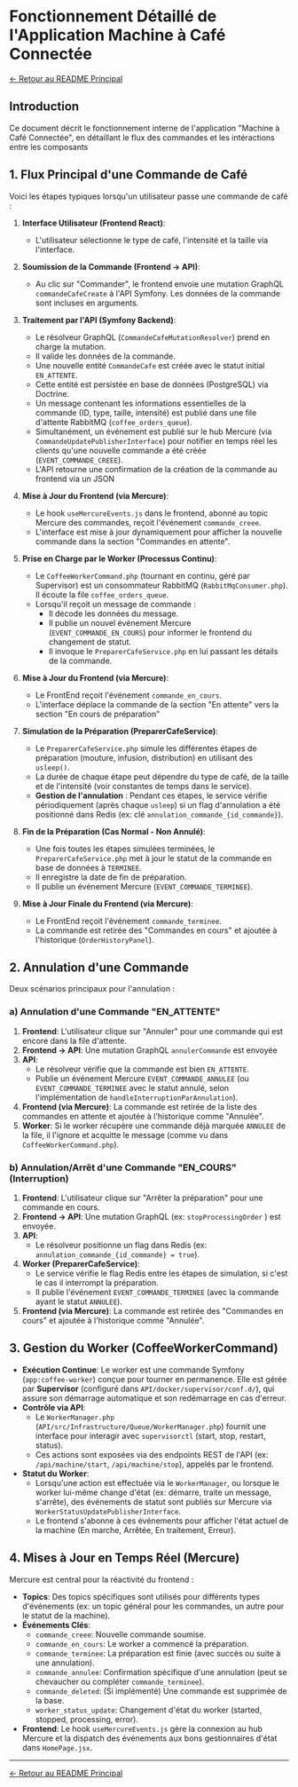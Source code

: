 # Fonctionnement Détaillé de l'Application Machine à Café Connectée
[<- Retour au README Principal](./README.MD) 
## Introduction

Ce document décrit le fonctionnement interne de l'application "Machine à Café Connectée", en détaillant le flux des commandes et les intéractions entre les composants

## 1. Flux Principal d'une Commande de Café

Voici les étapes typiques lorsqu'un utilisateur passe une commande de café :

1.  **Interface Utilisateur (Frontend React)**:
    *   L'utilisateur sélectionne le type de café, l'intensité et la taille via l'interface.

2.  **Soumission de la Commande (Frontend -> API)**:
    *   Au clic sur "Commander", le frontend envoie une mutation GraphQL `commandeCafeCreate` à l'API Symfony. Les données de la commande sont incluses en arguments.

3.  **Traitement par l'API (Symfony Backend)**:
    *   Le résolveur GraphQL (`CommandeCafeMutationResolver`) prend en charge la mutation.
    *   Il valide les données de la commande.
    *   Une nouvelle entité `CommandeCafe` est créée avec le statut initial `EN_ATTENTE`.
    *   Cette entité est persistée en base de données (PostgreSQL) via Doctrine.
    *   Un message contenant les informations essentielles de la commande (ID, type, taille, intensité) est publié dans une file d'attente RabbitMQ (`coffee_orders_queue`).
    *   Simultanément, un événement est publié sur le hub Mercure (via `CommandeUpdatePublisherInterface`) pour notifier en temps réel les clients qu'une nouvelle commande a été créée (`EVENT_COMMANDE_CREEE`).
    *   L'API retourne une confirmation de la création de la commande au frontend via un JSON

4.  **Mise à Jour du Frontend (via Mercure)**:
    *   Le hook `useMercureEvents.js` dans le frontend, abonné au topic Mercure des commandes, reçoit l'événement `commande_creee`.
    *   L'interface est mise à jour dynamiquement pour afficher la nouvelle commande dans la section "Commandes en attente".

5.  **Prise en Charge par le Worker (Processus Continu)**:
    *   Le `CoffeeWorkerCommand.php` (tournant en continu, géré par Supervisor) est un consommateur RabbitMQ (`RabbitMqConsumer.php`). Il écoute la file `coffee_orders_queue`.
    *   Lorsqu'il reçoit un message de commande :
        *   Il décode les données du message.
        *   Il publie un nouvel événement Mercure (`EVENT_COMMANDE_EN_COURS`) pour informer le frontend du changement de statut.
        *   Il invoque le `PreparerCafeService.php` en lui passant les détails de la commande.

6.  **Mise à Jour du Frontend (via Mercure)**:
    *   Le FrontEnd reçoit l'événement `commande_en_cours`.
    *   L'interface déplace la commande de la section "En attente" vers la section "En cours de préparation"

7.  **Simulation de la Préparation (PreparerCafeService)**:
    *   Le `PreparerCafeService.php` simule les différentes étapes de préparation (mouture, infusion, distribution) en utilisant des `usleep()`.
    *   La durée de chaque étape peut dépendre du type de café, de la taille et de l'intensité (voir constantes de temps dans le service).
    *   **Gestion de l'annulation** : Pendant ces étapes, le service vérifie périodiquement (après chaque `usleep`) si un flag d'annulation a été positionné dans Redis (ex: clé `annulation_commande_{id_commande}`).

8.  **Fin de la Préparation (Cas Normal - Non Annulé)**:
    *   Une fois toutes les étapes simulées terminées, le `PreparerCafeService.php` met à jour le statut de la commande en base de données à `TERMINEE`.
    *   Il enregistre la date de fin de préparation.
    *   Il publie un événement Mercure (`EVENT_COMMANDE_TERMINEE`).

9.  **Mise à Jour Finale du Frontend (via Mercure)**:
    *   Le FrontEnd reçoit l'événement `commande_terminee`.
    *   La commande est retirée des "Commandes en cours" et ajoutée à l'historique (`OrderHistoryPanel`).

## 2. Annulation d'une Commande

Deux scénarios principaux pour l'annulation :

### a) Annulation d'une Commande "EN_ATTENTE"

1.  **Frontend**: L'utilisateur clique sur "Annuler" pour une commande qui est encore dans la file d'attente.
2.  **Frontend -> API**: Une mutation GraphQL `annulerCommande` est envoyée
3.  **API**:
    *   Le résolveur vérifie que la commande est bien `EN_ATTENTE`.
    *   Publie un événement Mercure `EVENT_COMMANDE_ANNULEE` (ou `EVENT_COMMANDE_TERMINEE` avec le statut annulé, selon l'implémentation de `handleInterruptionParAnnulation`).
4.  **Frontend (via Mercure)**: La commande est retirée de la liste des commandes en attente et ajoutée à l'historique comme "Annulée".
5.  **Worker**: Si le worker récupère une commande déjà marquée `ANNULEE` de la file, il l'ignore et acquitte le message (comme vu dans `CoffeeWorkerCommand.php`).

### b) Annulation/Arrêt d'une Commande "EN_COURS" (Interruption)

1.  **Frontend**: L'utilisateur clique sur "Arrêter la préparation" pour une commande en cours.
2.  **Frontend -> API**: Une mutation GraphQL (ex: `stopProcessingOrder` ) est envoyée.
3.  **API**:
    *   Le résolveur positionne un flag dans Redis (ex: `annulation_commande_{id_commande} = true`).
4.  **Worker (PreparerCafeService)**:
    *   Le service vérifie le flag Redis entre les étapes de simulation, si c'est le cas il interrompt la préparation.
    *   Il publie l'événement `EVENT_COMMANDE_TERMINEE` (avec la commande ayant le statut `ANNULEE`).
5.  **Frontend (via Mercure)**: La commande est retirée des "Commandes en cours" et ajoutée à l'historique comme "Annulée".

## 3. Gestion du Worker (CoffeeWorkerCommand)

*   **Exécution Continue**: Le worker est une commande Symfony (`app:coffee-worker`) conçue pour tourner en permanence. Elle est gérée par **Supervisor** (configuré dans `API/docker/supervisor/conf.d/`), qui assure son démarrage automatique et son redémarrage en cas d'erreur.
*   **Contrôle via API**:
    *   Le `WorkerManager.php` (`API/src/Infrastructure/Queue/WorkerManager.php`) fournit une interface pour interagir avec `supervisorctl` (start, stop, restart, status).
    *   Ces actions sont exposées via des endpoints REST de l'API (ex: `/api/machine/start`, `/api/machine/stop`), appelés par le frontend.
*   **Statut du Worker**:
    *   Lorsqu'une action est effectuée via le `WorkerManager`, ou lorsque le worker lui-même change d'état (ex: démarre, traite un message, s'arrête), des événements de statut sont publiés sur Mercure via `WorkerStatusUpdatePublisherInterface`.
    *   Le frontend s'abonne à ces événements pour afficher l'état actuel de la machine (En marche, Arrêtée, En traitement, Erreur).

## 4. Mises à Jour en Temps Réel (Mercure)

Mercure est central pour la réactivité du frontend :

*   **Topics**: Des topics spécifiques sont utilisés pour différents types d'événements (ex: un topic général pour les commandes, un autre pour le statut de la machine).
*   **Événements Clés**:
    *   `commande_creee`: Nouvelle commande soumise.
    *   `commande_en_cours`: Le worker a commencé la préparation.
    *   `commande_terminee`: La préparation est finie (avec succès ou suite à une annulation).
    *   `commande_annulee`: Confirmation spécifique d'une annulation (peut se chevaucher ou compléter `commande_terminee`).
    *   `commande_deleted`: (Si implémenté) Une commande est supprimée de la base.
    *   `worker_status_update`: Changement d'état du worker (started, stopped, processing, error).
*   **Frontend**: Le hook `useMercureEvents.js` gère la connexion au hub Mercure et la dispatch des événements aux bons gestionnaires d'état dans `HomePage.jsx`.

---
[<- Retour au README Principal](./README.MD) 